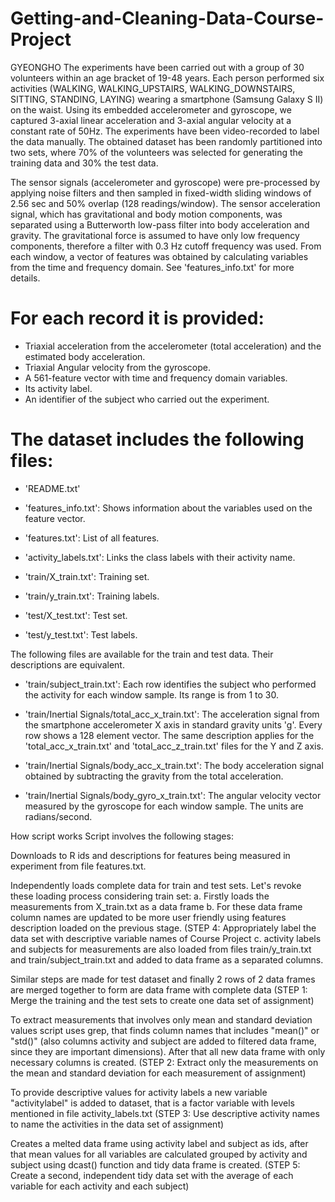 # Getting-and-Cleaning-Data-Course-Project
GYEONGHO
The experiments have been carried out with a group of 30 volunteers within an age bracket of 19-48 years. Each person performed six activities (WALKING, WALKING_UPSTAIRS, WALKING_DOWNSTAIRS, SITTING, STANDING, LAYING) wearing a smartphone (Samsung Galaxy S II) on the waist. Using its embedded accelerometer and gyroscope, we captured 3-axial linear acceleration and 3-axial angular velocity at a constant rate of 50Hz. The experiments have been video-recorded to label the data manually. The obtained dataset has been randomly partitioned into two sets, where 70% of the volunteers was selected for generating the training data and 30% the test data. 

The sensor signals (accelerometer and gyroscope) were pre-processed by applying noise filters and then sampled in fixed-width sliding windows of 2.56 sec and 50% overlap (128 readings/window). The sensor acceleration signal, which has gravitational and body motion components, was separated using a Butterworth low-pass filter into body acceleration and gravity. The gravitational force is assumed to have only low frequency components, therefore a filter with 0.3 Hz cutoff frequency was used. From each window, a vector of features was obtained by calculating variables from the time and frequency domain. See 'features_info.txt' for more details. 

For each record it is provided:
======================================

- Triaxial acceleration from the accelerometer (total acceleration) and the estimated body acceleration.
- Triaxial Angular velocity from the gyroscope. 
- A 561-feature vector with time and frequency domain variables. 
- Its activity label. 
- An identifier of the subject who carried out the experiment.

The dataset includes the following files:
=========================================

- 'README.txt'

- 'features_info.txt': Shows information about the variables used on the feature vector.

- 'features.txt': List of all features.

- 'activity_labels.txt': Links the class labels with their activity name.

- 'train/X_train.txt': Training set.

- 'train/y_train.txt': Training labels.

- 'test/X_test.txt': Test set.

- 'test/y_test.txt': Test labels.

The following files are available for the train and test data. Their descriptions are equivalent. 

- 'train/subject_train.txt': Each row identifies the subject who performed the activity for each window sample. Its range is from 1 to 30. 

- 'train/Inertial Signals/total_acc_x_train.txt': The acceleration signal from the smartphone accelerometer X axis in standard gravity units 'g'. Every row shows a 128 element vector. The same description applies for the 'total_acc_x_train.txt' and 'total_acc_z_train.txt' files for the Y and Z axis. 

- 'train/Inertial Signals/body_acc_x_train.txt': The body acceleration signal obtained by subtracting the gravity from the total acceleration. 

- 'train/Inertial Signals/body_gyro_x_train.txt': The angular velocity vector measured by the gyroscope for each window sample. The units are radians/second. 

How script works
Script involves the following stages:

Downloads to R ids and descriptions for features being measured in experiment from file features.txt.

Independently loads complete data for train and test sets. Let's revoke these loading process considering train set:
a. Firstly loads the measurements from X_train.txt as a data frame
b. For these data frame column names are updated to be more user friendly using features description loaded on the previous stage. (STEP 4: Appropriately label the data set with descriptive variable names of Course Project
c. activity labels and subjects for measurements are also loaded from files train/y_train.txt and train/subject_train.txt and added to data frame as a separated columns.

Similar steps are made for test dataset and finally 2 rows of 2 data frames are merged together to form are data frame with complete data (STEP 1: Merge the training and the test sets to create one data set of assignment)

To extract measurements that involves only mean and standard deviation values script uses grep, that finds column names that includes "mean()" or "std()" (also columns activity and subject are added to filtered data frame, since they are important dimensions). After that all new data frame with only necessary columns is created. (STEP 2: Extract only the measurements on the mean and standard deviation for each measurement of assignment)

To provide descriptive values for activity labels a new variable "activitylabel" is added to dataset, that is a factor variable with levels mentioned in file activity_labels.txt (STEP 3: Use descriptive activity names to name the activities in the data set of assignment)

Creates a melted data frame using activity label and subject as ids, after that mean values for all variables are calculated grouped by activity and subject using dcast() function and tidy data frame is created. (STEP 5: Create a second, independent tidy data set with the average of each variable for each activity and each subject)
